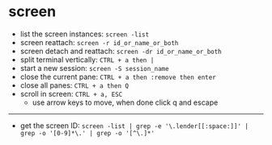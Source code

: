 # screen

- list the screen instances: `screen -list`
- screen reattach: `screen -r id_or_name_or_both`
- screen detach and reattach: `screen -dr id_or_name_or_both`
- split terminal vertically: `CTRL + a then |`
- start a new session: `screen -S session_name`
- close the current pane: `CTRL + a then :remove then enter`
- close all panes: `CTRL + a then Q`
- scroll in screen: `CTRL + a, ESC`
    - use arrow keys to move, when done click q and escape

---

- get the screen ID: `screen -list | grep -e '\.lender[[:space:]]' | grep -o '[0-9]*\.' | grep -o '[^\.]*'
`
